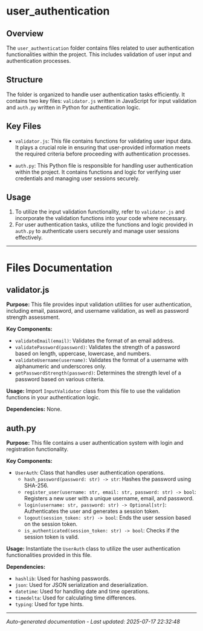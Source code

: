 # user_authentication

## Overview
The `user_authentication` folder contains files related to user authentication functionalities within the project. This includes validation of user input and authentication processes.

## Structure
The folder is organized to handle user authentication tasks efficiently. It contains two key files: `validator.js` written in JavaScript for input validation and `auth.py` written in Python for authentication logic.

## Key Files
- `validator.js`: This file contains functions for validating user input data. It plays a crucial role in ensuring that user-provided information meets the required criteria before proceeding with authentication processes.
  
- `auth.py`: This Python file is responsible for handling user authentication within the project. It contains functions and logic for verifying user credentials and managing user sessions securely.

## Usage
1. To utilize the input validation functionality, refer to `validator.js` and incorporate the validation functions into your code where necessary.
2. For user authentication tasks, utilize the functions and logic provided in `auth.py` to authenticate users securely and manage user sessions effectively.

---

# Files Documentation

## validator.js

**Purpose:** This file provides input validation utilities for user authentication, including email, password, and username validation, as well as password strength assessment.

**Key Components:**
- `validateEmail(email)`: Validates the format of an email address.
- `validatePassword(password)`: Validates the strength of a password based on length, uppercase, lowercase, and numbers.
- `validateUsername(username)`: Validates the format of a username with alphanumeric and underscores only.
- `getPasswordStrength(password)`: Determines the strength level of a password based on various criteria.

**Usage:** Import `InputValidator` class from this file to use the validation functions in your authentication logic.

**Dependencies:** None.

## auth.py

**Purpose:** This file contains a user authentication system with login and registration functionality.

**Key Components:**
- `UserAuth`: Class that handles user authentication operations.
  - `hash_password(password: str) -> str`: Hashes the password using SHA-256.
  - `register_user(username: str, email: str, password: str) -> bool`: Registers a new user with a unique username, email, and password.
  - `login(username: str, password: str) -> Optional[str]`: Authenticates the user and generates a session token.
  - `logout(session_token: str) -> bool`: Ends the user session based on the session token.
  - `is_authenticated(session_token: str) -> bool`: Checks if the session token is valid.

**Usage:** Instantiate the `UserAuth` class to utilize the user authentication functionalities provided in this file.

**Dependencies:** 
- `hashlib`: Used for hashing passwords.
- `json`: Used for JSON serialization and deserialization.
- `datetime`: Used for handling date and time operations.
- `timedelta`: Used for calculating time differences.
- `typing`: Used for type hints.

---
*Auto-generated documentation - Last updated: 2025-07-17 22:32:48*
